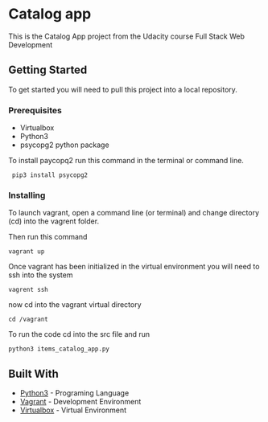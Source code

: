 # Catalog app

This is the Catalog App project from the Udacity course Full Stack Web Development

## Getting Started

To get started you will need to pull this project into a local repository. 
### Prerequisites

* Virtualbox
* Python3 
* psycopg2 python package

To install paycopq2 run this command in the terminal or command line. 

```
 pip3 install psycopg2
```

### Installing

To launch vagrant, open a command line (or terminal) and change directory (cd) into the vagrent folder.

Then run this command 

```
vagrant up
```

Once vagrant has been initialized in the virtual environment you will need to ssh into the system

```
vagrent ssh
```

now cd into the vagrant virtual directory 

```
cd /vagrant
```

To run the code cd into the src file and run

```
python3 items_catalog_app.py
```

## Built With

* [Python3](https://www.python.org/downloads/) - Programing Language
* [Vagrant](https://www.vagrantup.com/) - Development Environment
* [Virtualbox](https://www.virtualbox.org/) - Virtual Environment


